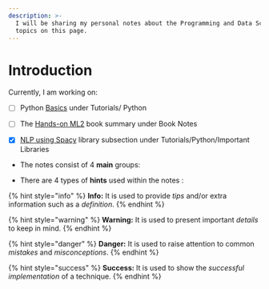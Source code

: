 ```yaml
---
description: >-
  I will be sharing my personal notes about the Programming and Data Science
  topics on this page.
---
```


# Introduction

Currently, I am working on:

* [ ] Python [Basics](tutorials/python/basics.md) under Tutorials/ Python
* [ ] The [Hands-on ML2](books/handsonml2/) book summary under Book Notes
* [x] [NLP using Spacy](tutorials/python/important-libraries/spacy.md#nlp-using-spacy) library subsection under Tutorials/Python/Important Libraries



* The notes consist of 4 **main** groups: 

* There are 4 types of **hints** used within the notes :

{% hint style="info" %}
**Info:** It is used to provide _tips_ and/or extra information such as a _definition_.
{% endhint %}

{% hint style="warning" %}
**Warning:** It is used to present important _details_ to keep in mind.
{% endhint %}

{% hint style="danger" %}
**Danger:** It is used to raise attention to common _mistakes_ and _misconceptions_.
{% endhint %}

{% hint style="success" %}
**Success:** It is used to show the _successful_ _implementation_ of a technique.
{% endhint %}

